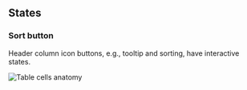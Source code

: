 ## States

### Sort button

Header column icon buttons, e.g., tooltip and sorting, have interactive states.

![Table cells anatomy](/assets/components/table/table-sort-button-sorted-states.png)